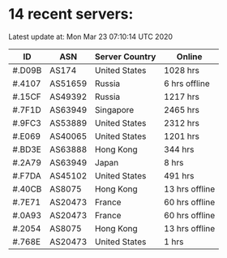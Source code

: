 # 14 recent servers:

Latest update at: Mon Mar 23 07:10:14 UTC 2020

| ID | ASN | Server Country | Online |
| -- | --- | -------------- | ------ |
| #.D09B | AS174 | United States | 1028 hrs |
| #.4107 | AS51659 | Russia | 6 hrs offline |
| #.15CF | AS49392 | Russia | 1217 hrs |
| #.7F1D | AS63949 | Singapore | 2465 hrs |
| #.9FC3 | AS53889 | United States | 2312 hrs |
| #.E069 | AS40065 | United States | 1201 hrs |
| #.BD3E | AS63888 | Hong Kong | 344 hrs |
| #.2A79 | AS63949 | Japan | 8 hrs |
| #.F7DA | AS45102 | United States | 491 hrs |
| #.40CB | AS8075 | Hong Kong | 13 hrs offline |
| #.7E71 | AS20473 | France | 60 hrs offline |
| #.0A93 | AS20473 | France | 60 hrs offline |
| #.2054 | AS8075 | Hong Kong | 13 hrs offline |
| #.768E | AS20473 | United States | 1 hrs |

